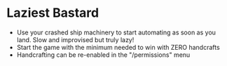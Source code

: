 # Laziest Bastard

- Use your crashed ship machinery to start automating as soon as you land. Slow and improvised but truly lazy!
- Start the game with the minimum needed to win with ZERO handcrafts
- Handcrafting can be re-enabled in the "/permissions" menu

